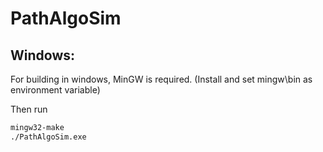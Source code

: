 # PathAlgoSim

## Windows:

For building in windows, MinGW is required. (Install and set mingw\bin as environment variable)

Then run
```bash
mingw32-make
./PathAlgoSim.exe
```

        